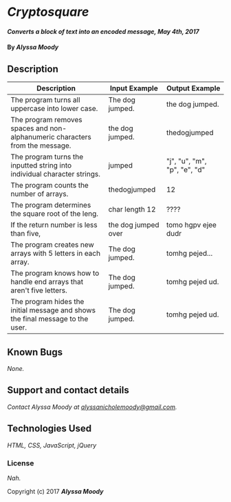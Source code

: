 
# _Cryptosquare_

#### _Converts a block of text into an encoded message, May 4th, 2017_

#### By _**Alyssa Moody**_

## Description

| Description  | Input Example | Output Example |
| ------------- | ------------- | ------------- |
| The program turns all uppercase into lower case.  | The dog jumped.  | the dog jumped.  |
| The program removes spaces and non-alphanumeric characters from the message.  | the dog jumped.  | thedogjumped  |
| The program turns the inputted string into individual character strings.  | jumped  | "j", "u", "m", "p", "e", "d"  |
| The program counts the number of arrays.  | thedogjumped  | 12   |
| The program determines the square root of the leng.  | char length 12  | ???? |
| If the return number is less than five,   | the dog jumped over  | tomo hgpv ejee dudr  |
| The program creates new arrays with 5 letters in each array.  | The dog jumped.  | tomhg pejed...  |
| The program knows how to handle end arrays that aren't five letters.  | The dog jumped.  | tomhg pejed ud.  |
| The program hides the initial message and shows the final message to the user.  | The dog jumped.  | tomhg pejed ud.  |

 ## Known Bugs
_None._

 ## Support and contact details
_Contact Alyssa Moody at alyssanicholemoody@gmail.com._

 ## Technologies Used

 _HTML, CSS, JavaScript, jQuery_

 ### License

 *Nah.*

 Copyright (c) 2017 **_Alyssa Moody_**
